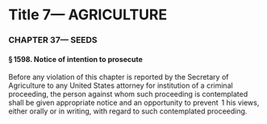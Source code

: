 
# Title 7— AGRICULTURE
### CHAPTER 37— SEEDS
#### § 1598. Notice of intention to prosecute

Before any violation of this chapter is reported by the Secretary of Agriculture to any United States attorney for institution of a criminal proceeding, the person against whom such proceeding is contemplated shall be given appropriate notice and an opportunity to prevent  1 his views, either orally or in writing, with regard to such contemplated proceeding.
